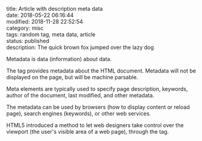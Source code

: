 title: Article with description meta data   
date: 2018-05-22 06:16:44  
modified: 2018-11-28 22:52:54  
category: misc  
tags: random tag, meta data, article  
status: published  
description: The quick brown fox jumped over the lazy dog  


Metadata is data (information) about data.

The <meta> tag provides metadata about the HTML document. Metadata will not be displayed on the page, but will be machine parsable.

Meta elements are typically used to specify page description, keywords, author of the document, last modified, and other metadata.

The metadata can be used by browsers (how to display content or reload page), search engines (keywords), or other web services.

HTML5 introduced a method to let web designers take control over the viewport (the user's visible area of a web page), through the <meta> tag.